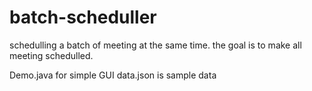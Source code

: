 # batch-scheduller
schedulling a batch of meeting at the same time. the goal is to make all meeting schedulled.

Demo.java for simple GUI
data.json is sample data